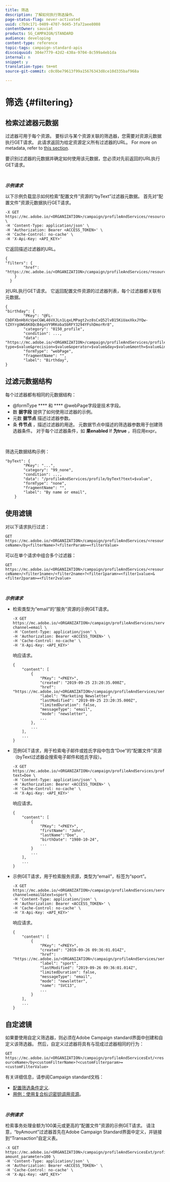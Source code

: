 ```yaml
---
title: 筛选
description: 了解如何执行筛选操作。
page-status-flag: never-activated
uuid: c7b9c171-0409-4707-9d45-3fa72aee8008
contentOwner: sauviat
products: SG_CAMPAIGN/STANDARD
audience: developing
content-type: reference
topic-tags: campaign-standard-apis
discoiquuid: 304e7779-42d2-430a-9704-8c599a4eb1da
internal: n
snippet: y
translation-type: tm+mt
source-git-commit: c0c0be79613f99a15676343d8ce10d335baf968a

---
```



# 筛选 {#filtering}

## 检索过滤器元数据

过滤器可用于每个资源。 要标识与某个资源关联的筛选器，您需要对资源元数据执行GET请求。 此请求返回为给定资源定义所有过滤器的URL。 For more on metadata, refer to [this section](../../api/using/metadata-mechanism.md).

要识别过滤器的元数据并确定如何使用该元数据，您必须对先前返回的URL执行GET请求。

<br/>

***示例请求***

以下示例负载显示如何检索“配置文件”资源的“byText”过滤器元数据。 首先对“配置文件”资源元数据执行GET请求。

```
-X GET https://mc.adobe.io/<ORGANIZATION>/campaign/profileAndServices/resourceType/profile \
-H 'Content-Type: application/json' \
-H 'Authorization: Bearer <ACCESS_TOKEN>' \
-H 'Cache-Control: no-cache' \
-H 'X-Api-Key: <API_KEY>'
```

它返回描述过滤器的URL。

```
{
"filters": {
        "href": "https://mc.adobe.io/<ORGANIZATION>/campaign/profileAndServices/resourceType/<PKEY>/filters/"
    }
  }
```

对URL执行GET请求。 它返回配置文件资源的过滤器列表，每个过滤器都关联有元数据。

```
{
"birthday": {
        "PKey": "@FL-CbDFXbnHbXcVpeCGWL46VXJLn1LqxLMPagt2vz8sCxQ52lvB15KiUaxXkxJYQw-tZXYrgUWG6K8QcB4gxVY9RKoba5bRFY3294YFshDmorRr8",
        "category": "0150_profile",
        "condition": ...,
        "data": "https://mc.adobe.io/<ORGANIZATION>/campaign/profileAndServices/profile/birthday?type=$value&precision=$value&operator=$value&day=$value&month=$value&includeStart=$value&endDay=$value&endMonth=$value&includeEnd=$value&relativeValue=$value&nextUnitsValue=$value&previousUnitsValue=$value",
        "formType": "webPage",
        "fragmentName": "",
        "label": "Birthday",
}
```

## 过滤元数据结构

每个过滤器都有相同的元数据结构：

* @formType **** 和 **** @webPage字段是技术字段。
* 数 **据字段** 提供了如何使用过滤器的示例。
* 元数 **据节点** 描述过滤器参数。
* 条 **件节点** ，描述过滤器的用途。 元数据节点中描述的筛选器参数用于创建筛选器条件。 对于每个过滤器条件，如 **果enabled** If **为true** ，将应用expr。

<br/>

筛选元数据结构示例：

```
"byText": {
        "PKey": "...",
        "category": "99_none",
        "condition": ...,
        "data": "/profileAndServices/profile/byText?text=$value",
        "formType": "none",
        "fragmentName": "",
        "label": "By name or email",
    }
```

## 使用滤镜

对以下请求执行过滤：

`GET https://mc.adobe.io/<ORGANIZATION>/campaign/profileAndServices/<resourceName>/by<filterName>?<filterParam>=<filterValue>`

可以在单个请求中组合多个过滤器：

`GET https://mc.adobe.io/<ORGANIZATION>/campaign/profileAndServices/<resourceName>/<filter1name>/<filter2name>?<filter1param>=<filter1value>&<filter2param>=<filter2value>`

<br/>

***示例请求***

* 检索类型为“email”的“服务”资源的示例GET请求。

   ```
   -X GET https://mc.adobe.io/<ORGANIZATION>/campaign/profileAndServices/service/byChannel?channel=email \
   -H 'Content-Type: application/json' \
   -H 'Authorization: Bearer <ACCESS_TOKEN>' \
   -H 'Cache-Control: no-cache' \
   -H 'X-Api-Key: <API_KEY>'
   ```

   响应请求。

   ```
   {
       "content": [
           {
               "PKey": "<PKEY>",
               "created": "2019-09-25 23:20:35.000Z",
               "href": "https://mc.adobe.io/<ORGANIZATION>/campaign/profileAndServices/service/@I_FIiDush4OQPc0mbOVR9USoh36Tt5CsD35lATvQjdWlXrYc0lFkvle2XIwZUbD8GqTVvSp8AfWFUvjkGMe1fPe5nok",
               "label": "Marketing Newsletter",
               "lastModified": "2019-09-25 23:20:35.000Z",
               "limitedDuration": false,
               "messageType": "email",
               "mode": "newsletter",
               ...
           },
           ...
       ],
       ...
   }
   ```

* 范例GET请求，用于检索电子邮件或姓氏字段中包含“Doe”的“配置文件”资源（byText过滤器会搜索电子邮件和姓氏字段）。

   ```
   -X GET https://mc.adobe.io/<ORGANIZATION>/campaign/profileAndServices/profile/byText?text=Doe \
   -H 'Content-Type: application/json' \
   -H 'Authorization: Bearer <ACCESS_TOKEN>' \
   -H 'Cache-Control: no-cache' \
   -H 'X-Api-Key: <API_KEY>'
   ```

   响应请求。

   ```
   {
       "content": [
           {
               "PKey": "<PKEY>",
               "firstName": "John",
               "lastName":"Doe",
               "birthDate": "1980-10-24",
               ...
           }
           ...
       ],
       ...
   }
   ```

* 示例GET请求，用于检索服务资源，类型为“email”，标签为“sport”。

   ```
   -X GET https://mc.adobe.io/<ORGANIZATION>/campaign/profileAndServices/service/byChannel/byText?channel=email&text=sport \
   -H 'Content-Type: application/json' \
   -H 'Authorization: Bearer <ACCESS_TOKEN>' \
   -H 'Cache-Control: no-cache' \
   -H 'X-Api-Key: <API_KEY>'
   ```

   响应请求。

   ```
   {
       "content": [
           {
               "PKey": "<PKEY>",
               "created": "2019-09-26 09:36:01.014Z",
               "href": "https://mc.adobe.io/<ORGANIZATION>/campaign/profileAndServices/service/<PKEY>",
               "label": "sport",
               "lastModified": "2019-09-26 09:36:01.014Z",
               "limitedDuration": false,
               "messageType": "email",
               "mode": "newsletter",
               "name": "SVC13",
               ...
           }
       ],
       ...
   }
   ```

## 自定滤镜

如果要使用自定义筛选器，则必须在Adobe Campaign standard界面中创建和自定义该筛选器。 然后，自定义过滤器将具有与现成过滤器相同的行为：

`GET https://mc.adobe.io/<ORGANIZATION>/campaign/profileAndServicesExt/<resourceName>/by<customFilterName>?<customFilterparam>=<customFilterValue>`

有关详细信息，请参阅Campaign standard文档：

* [配置筛选条件定义](https://helpx.adobe.com/campaign/standard/developing/using/configuring-filter-definition.html).
* [用例：使用复合标识密钥调用资源](https://docs.adobe.com/content/help/en/campaign-standard/using/developing/adding-or-extending-a-resource/uc-calling-resource-id-key.html)。

<br/>

***示例请求***

检索事务处理金额为100美元或更高的“配置文件”资源的示例GET请求。 请注意，“byAmount”过滤器首先在Adobe Campaign Standard界面中定义，并链接到“Transaction”自定义表。

```
-X GET https://mc.adobe.io/<ORGANIZATION>/campaign/profileAndServicesExt/profile/byAmount?amount_parameter=100 \
-H 'Content-Type: application/json' \
-H 'Authorization: Bearer <ACCESS_TOKEN>' \
-H 'Cache-Control: no-cache' \
-H 'X-Api-Key: <API_KEY>'
```

<!--
Response to the request.

```

{
    "content": [
        {
            "PKey": "<PKEY>",
            "builtIn": false,
            "created": "2019-09-26 09:36:01.014Z",
            "desc": "",
            "end": "",
            "href": "https://mc.adobe.io/<ORGANIZATION>/campaign/profileAndServices/profile/<PKEY>",
            ...
        }
    ],
}

```

-->

<!-- exemple à vérifier de bout en bout-->

<!--+category = query editor
privacy ?
displayFOrmat ?
pour faire un POST sur une enum, il faut lui passer le @name décrit dans le noeud values, chaque @name a une correspondance en format = au format définit par le resType
-->





<!--
 if link ou collection.* resName +
* resTarget tout ca, ca va ensemble : le système de lien, resTarget va donner la ressource targetée par le lien. type
resType = type technique (long..) resType = link alors unbound='false' ou 'true'
If type = enumeration alors champ "values" rajouté et les valeurs sont dans values
pour faire un POST sur une enum, il faut lui passer le @name décrit dans le noeud values, chaque @name a une correspondance en format = au format définit par le resType
ail faut que la valeur poster soit conforme ,elle doit valider la dataPolicy . La dataPolicy peut soit controler la valeur (email invalide), soit transformé (cas du smartCase par exemple)
type dans les metadata = type de haut-niveau (nombre, text)
-->
